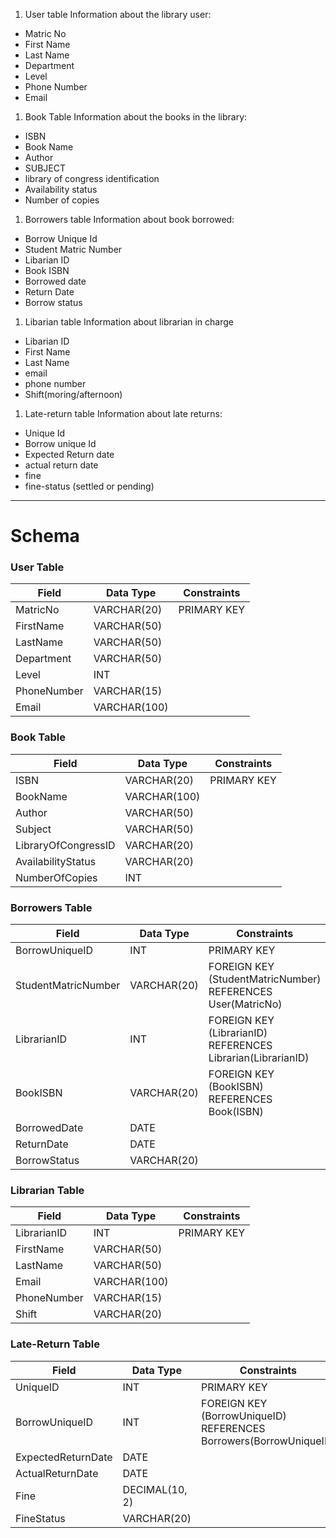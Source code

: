 1. User table
Information about the library user:
- Matric No
- First Name
- Last Name
- Department
- Level
- Phone Number
- Email

1. Book Table
Information about the books in the library:
- ISBN
- Book Name
- Author
- SUBJECT
- library of congress identification 
- Availability status
- Number of copies
1. Borrowers table
Information about book borrowed:
- Borrow Unique Id
- Student Matric Number
- Libarian ID
- Book ISBN
- Borrowed date
- Return Date
- Borrow status
1. Libarian table
Information about librarian in charge
- Libarian ID
- First Name
- Last Name
- email
- phone number
- Shift(moring/afternoon)
1. Late-return table
Information about late returns:
- Unique Id
- Borrow unique Id
- Expected Return date
- actual return date
- fine
- fine-status (settled or pending)

---
# Schema
### User Table

| Field         | Data Type  | Constraints    |
|---------------|------------|-----------------|
| MatricNo      | VARCHAR(20)| PRIMARY KEY     |
| FirstName     | VARCHAR(50)|                 |
| LastName      | VARCHAR(50)|                 |
| Department   | VARCHAR(50)|                 |
| Level         | INT        |                 |
| PhoneNumber   | VARCHAR(15)|                 |
| Email         | VARCHAR(100)|                |

### Book Table

| Field                  | Data Type  | Constraints    |
|------------------------|------------|-----------------|
| ISBN                   | VARCHAR(20)| PRIMARY KEY     |
| BookName               | VARCHAR(100)|                |
| Author                 | VARCHAR(50)|                 |
| Subject                | VARCHAR(50)|                 |
| LibraryOfCongressID    | VARCHAR(20)|                 |
| AvailabilityStatus     | VARCHAR(20)|                 |
| NumberOfCopies        | INT        |                 |

### Borrowers Table

| Field             | Data Type  | Constraints                                   |
|-------------------|------------|-----------------------------------------------|
| BorrowUniqueID    | INT        | PRIMARY KEY                                   |
| StudentMatricNumber| VARCHAR(20)| FOREIGN KEY (StudentMatricNumber) REFERENCES User(MatricNo) |
| LibrarianID       | INT        | FOREIGN KEY (LibrarianID) REFERENCES Librarian(LibrarianID)|
| BookISBN          | VARCHAR(20)| FOREIGN KEY (BookISBN) REFERENCES Book(ISBN)    |
| BorrowedDate      | DATE       |                                               |
| ReturnDate        | DATE       |                                               |
| BorrowStatus      | VARCHAR(20)|                                               |

### Librarian Table

| Field         | Data Type  | Constraints    |
|---------------|------------|-----------------|
| LibrarianID   | INT        | PRIMARY KEY     |
| FirstName     | VARCHAR(50)|                 |
| LastName      | VARCHAR(50)|                 |
| Email         | VARCHAR(100)|                |
| PhoneNumber   | VARCHAR(15)|                 |
| Shift         | VARCHAR(20)|                 |

### Late-Return Table

| Field             | Data Type  | Constraints                                    |
|-------------------|------------|------------------------------------------------|
| UniqueID          | INT        | PRIMARY KEY                                    |
| BorrowUniqueID    | INT        | FOREIGN KEY (BorrowUniqueID) REFERENCES Borrowers(BorrowUniqueID)|
| ExpectedReturnDate | DATE       |                                                |
| ActualReturnDate   | DATE       |                                                |
| Fine              | DECIMAL(10, 2)|                                                |
| FineStatus        | VARCHAR(20)|                                                |


